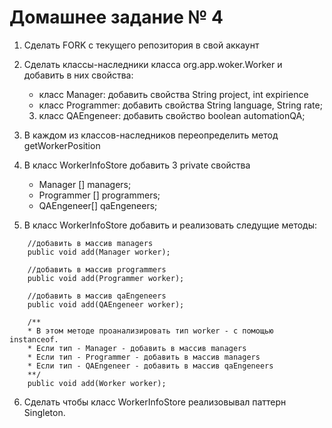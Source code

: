 # Домашнее задание № 4

  1. Сделать FORK с текущего репозитория в свой аккаунт
  2. Сделать классы-наследники класса org.app.woker.Worker и добавить в них свойства:
        * класс Manager: добавить свойства String project, int expirience
        * класс Programmer: добавить свойства String language, String rate;
        3. класс QAEngeneer: добавить свойство boolean automationQA;

  3. В каждом из классов-наследников переопределить метод getWorkerPosition

  4. В класс WorkerInfoStore добавить 3 private свойства
        * Manager [] managers;
        * Programmer [] programmers;
        * QAEngeneer[] qaEngeneers;

5. В класс WorkerInfoStore добавить и реализовать следущие методы:
```
    //добавить в массив managers
    public void add(Manager worker);

    //добавить в массив programmers
    public void add(Programmer worker);

    //добавить в массив qaEngeneers
    public void add(QAEngeneer worker);

    /**
    * В этом методе проанализировать тип worker - с помощью instanceof.
    * Если тип - Manager - добавить в массив managers
    * Если тип - Programmer - добавить в массив managers
    * Если тип - QAEngeneer - добавить в массив qaEngeneers
    **/
    public void add(Worker worker);
```
6. Сделать чтобы класс WorkerInfoStore реализовывал паттерн Singleton.